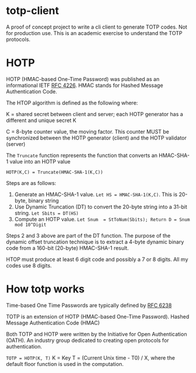 # totp-client
A proof of concept project to write a cli client to generate TOTP codes. Not for production use. This is an academic exercise to understand the TOTP protocols.

# HOTP

HOTP (HMAC-based One-Time Password) was published as an informational IETF [RFC 4226](https://datatracker.ietf.org/doc/html/rfc4226#ref-BCK1). HMAC stands for Hashed Message Authentication Code.

The HTOP algorithm is defined as the following where:

K = shared secret between client and server; each HOTP
           generator has a different and unique secret K

C = 8-byte counter value, the moving factor.  This counter
           MUST be synchronized between the HOTP generator (client)
           and the HOTP validator (server)

The `Truncate` function represents the function that converts an HMAC-SHA-1
       value into an HOTP value

```
HOTP(K,C) = Truncate(HMAC-SHA-1(K,C))
```

Steps are as follows:

1. Generate an HMAC-SHA-1 value. `Let HS = HMAC-SHA-1(K,C)`. This is 20-byte, binary string
1. Use Dynamic Truncation (DT) to convert the 20-byte string into a 31-bit string. `Let Sbits = DT(HS)`
1. Compute an HOTP value. `Let Snum  = StToNum(Sbits); Return D = Snum mod 10^Digit`

Steps 2 and 3 above are part of the DT function. The purpose of
   the dynamic offset truncation technique is to extract a 4-byte
   dynamic binary code from a 160-bit (20-byte) HMAC-SHA-1 result.

HTOP must produce at least 6 digit code and possibly a 7 or 8 digits. All my codes use 8 digits. 



# How totp works
Time-based One Time Passwords are typically defined by [RFC 6238](https://datatracker.ietf.org/doc/html/rfc6238)

TOTP is an extension of HOTP (HMAC-based One-Time Password).
Hashed Message Authentication Code (HMAC)

Both TOTP and HOTP were written by the Initiative for Open Authentication (OATH). An industry group dedicated to creating open protocols for authentication.

`TOTP = HOTP(K, T)`
K = Key
T = (Current Unix time - T0) / X, where the
   default floor function is used in the computation.

